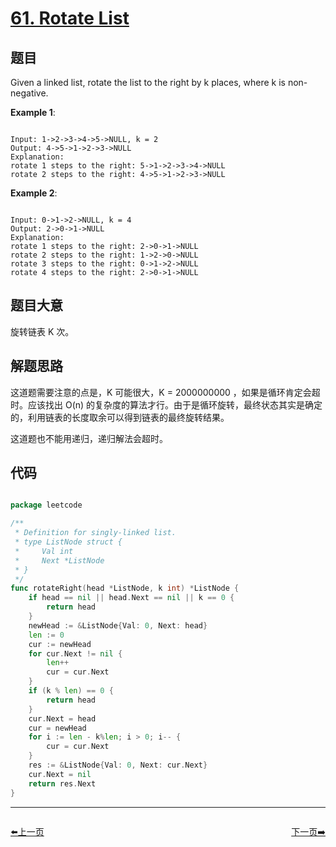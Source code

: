 # [61. Rotate List](https://leetcode.com/problems/rotate-list/description/)

## 题目

Given a linked list, rotate the list to the right by k places, where k is non-negative.

**Example 1**:  

```

Input: 1->2->3->4->5->NULL, k = 2
Output: 4->5->1->2->3->NULL
Explanation:
rotate 1 steps to the right: 5->1->2->3->4->NULL
rotate 2 steps to the right: 4->5->1->2->3->NULL 

```

**Example 2**:  

```

Input: 0->1->2->NULL, k = 4
Output: 2->0->1->NULL
Explanation:
rotate 1 steps to the right: 2->0->1->NULL
rotate 2 steps to the right: 1->2->0->NULL
rotate 3 steps to the right: 0->1->2->NULL
rotate 4 steps to the right: 2->0->1->NULL 

```

## 题目大意

旋转链表 K 次。


## 解题思路

这道题需要注意的点是，K 可能很大，K = 2000000000 ，如果是循环肯定会超时。应该找出 O(n) 的复杂度的算法才行。由于是循环旋转，最终状态其实是确定的，利用链表的长度取余可以得到链表的最终旋转结果。

这道题也不能用递归，递归解法会超时。

## 代码

```go

package leetcode

/**
 * Definition for singly-linked list.
 * type ListNode struct {
 *     Val int
 *     Next *ListNode
 * }
 */
func rotateRight(head *ListNode, k int) *ListNode {
	if head == nil || head.Next == nil || k == 0 {
		return head
	}
	newHead := &ListNode{Val: 0, Next: head}
	len := 0
	cur := newHead
	for cur.Next != nil {
		len++
		cur = cur.Next
	}
	if (k % len) == 0 {
		return head
	}
	cur.Next = head
	cur = newHead
	for i := len - k%len; i > 0; i-- {
		cur = cur.Next
	}
	res := &ListNode{Val: 0, Next: cur.Next}
	cur.Next = nil
	return res.Next
}

```
----------------------------------------------
<div style="display: flex;justify-content: space-between;align-items: center;">
<p><a href="https://books.halfrost.com/leetcode/ChapterFour/0060.Permutation-Sequence/">⬅️上一页</a></p>
<p><a href="https://books.halfrost.com/leetcode/ChapterFour/0062.Unique-Paths/">下一页➡️</a></p>
</div>
